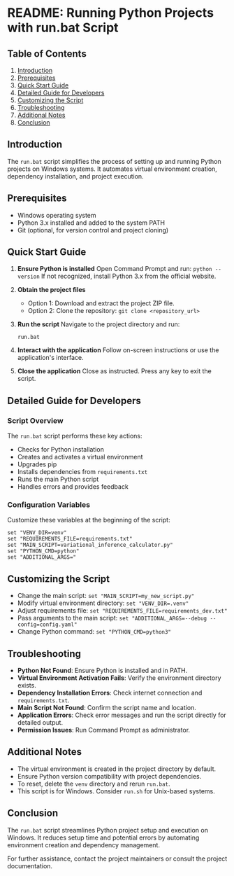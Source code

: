# README: Running Python Projects with run.bat Script

## Table of Contents
1. [Introduction](#introduction)
2. [Prerequisites](#prerequisites)
3. [Quick Start Guide](#quick-start-guide)
4. [Detailed Guide for Developers](#detailed-guide-for-developers)
5. [Customizing the Script](#customizing-the-script)
6. [Troubleshooting](#troubleshooting)
7. [Additional Notes](#additional-notes)
8. [Conclusion](#conclusion)

## Introduction
The `run.bat` script simplifies the process of setting up and running Python projects on Windows systems. It automates virtual environment creation, dependency installation, and project execution.

## Prerequisites
- Windows operating system
- Python 3.x installed and added to the system PATH
- Git (optional, for version control and project cloning)

## Quick Start Guide
1. **Ensure Python is installed**
   Open Command Prompt and run: `python --version`
   If not recognized, install Python 3.x from the official website.

2. **Obtain the project files**
   - Option 1: Download and extract the project ZIP file.
   - Option 2: Clone the repository: `git clone <repository_url>`

3. **Run the script**
   Navigate to the project directory and run:
   ```
   run.bat
   ```

4. **Interact with the application**
   Follow on-screen instructions or use the application's interface.

5. **Close the application**
   Close as instructed. Press any key to exit the script.

## Detailed Guide for Developers

### Script Overview
The `run.bat` script performs these key actions:
- Checks for Python installation
- Creates and activates a virtual environment
- Upgrades pip
- Installs dependencies from `requirements.txt`
- Runs the main Python script
- Handles errors and provides feedback

### Configuration Variables
Customize these variables at the beginning of the script:
```batch
set "VENV_DIR=venv"
set "REQUIREMENTS_FILE=requirements.txt"
set "MAIN_SCRIPT=variational_inference_calculator.py"
set "PYTHON_CMD=python"
set "ADDITIONAL_ARGS="
```

## Customizing the Script
- Change the main script: `set "MAIN_SCRIPT=my_new_script.py"`
- Modify virtual environment directory: `set "VENV_DIR=.venv"`
- Adjust requirements file: `set "REQUIREMENTS_FILE=requirements_dev.txt"`
- Pass arguments to the main script: `set "ADDITIONAL_ARGS=--debug --config=config.yaml"`
- Change Python command: `set "PYTHON_CMD=python3"`

## Troubleshooting
- **Python Not Found**: Ensure Python is installed and in PATH.
- **Virtual Environment Activation Fails**: Verify the environment directory exists.
- **Dependency Installation Errors**: Check internet connection and `requirements.txt`.
- **Main Script Not Found**: Confirm the script name and location.
- **Application Errors**: Check error messages and run the script directly for detailed output.
- **Permission Issues**: Run Command Prompt as administrator.

## Additional Notes
- The virtual environment is created in the project directory by default.
- Ensure Python version compatibility with project dependencies.
- To reset, delete the `venv` directory and rerun `run.bat`.
- This script is for Windows. Consider `run.sh` for Unix-based systems.

## Conclusion
The `run.bat` script streamlines Python project setup and execution on Windows. It reduces setup time and potential errors by automating environment creation and dependency management.

For further assistance, contact the project maintainers or consult the project documentation.
